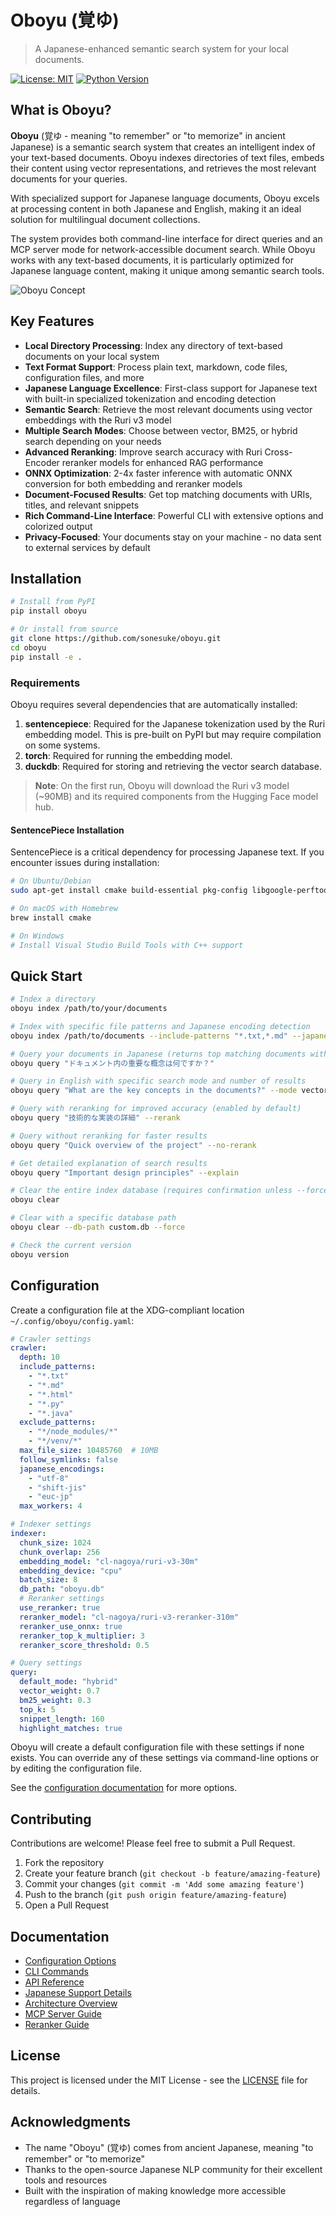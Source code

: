 # Oboyu (覚ゆ)

> A Japanese-enhanced semantic search system for your local documents.

[![License: MIT](https://img.shields.io/badge/License-MIT-yellow.svg)](https://opensource.org/licenses/MIT)
[![Python Version](https://img.shields.io/badge/python-3.8%2B-blue)](https://www.python.org/downloads/)

## What is Oboyu?

**Oboyu** (覚ゆ - meaning "to remember" or "to memorize" in ancient Japanese) is a semantic search system that creates an intelligent index of your text-based documents. Oboyu indexes directories of text files, embeds their content using vector representations, and retrieves the most relevant documents for your queries.

With specialized support for Japanese language documents, Oboyu excels at processing content in both Japanese and English, making it an ideal solution for multilingual document collections.

The system provides both command-line interface for direct queries and an MCP server mode for network-accessible document search. While Oboyu works with any text-based documents, it is particularly optimized for Japanese language content, making it unique among semantic search tools.

![Oboyu Concept](docs/images/oboyu_concept.png)

## Key Features

- **Local Directory Processing**: Index any directory of text-based documents on your local system
- **Text Format Support**: Process plain text, markdown, code files, configuration files, and more
- **Japanese Language Excellence**: First-class support for Japanese text with built-in specialized tokenization and encoding detection
- **Semantic Search**: Retrieve the most relevant documents using vector embeddings with the Ruri v3 model
- **Multiple Search Modes**: Choose between vector, BM25, or hybrid search depending on your needs
- **Advanced Reranking**: Improve search accuracy with Ruri Cross-Encoder reranker models for enhanced RAG performance
- **ONNX Optimization**: 2-4x faster inference with automatic ONNX conversion for both embedding and reranker models
- **Document-Focused Results**: Get top matching documents with URIs, titles, and relevant snippets
- **Rich Command-Line Interface**: Powerful CLI with extensive options and colorized output
- **Privacy-Focused**: Your documents stay on your machine - no data sent to external services by default

## Installation

```bash
# Install from PyPI
pip install oboyu

# Or install from source
git clone https://github.com/sonesuke/oboyu.git
cd oboyu
pip install -e .
```

### Requirements

Oboyu requires several dependencies that are automatically installed:

1. **sentencepiece**: Required for the Japanese tokenization used by the Ruri embedding model. This is pre-built on PyPI but may require compilation on some systems.
2. **torch**: Required for running the embedding model.
3. **duckdb**: Required for storing and retrieving the vector search database.

> **Note**: On the first run, Oboyu will download the Ruri v3 model (~90MB) and its required components from the Hugging Face model hub.

#### SentencePiece Installation

SentencePiece is a critical dependency for processing Japanese text. If you encounter issues during installation:

```bash
# On Ubuntu/Debian
sudo apt-get install cmake build-essential pkg-config libgoogle-perftools-dev

# On macOS with Homebrew
brew install cmake

# On Windows
# Install Visual Studio Build Tools with C++ support
```

## Quick Start

```bash
# Index a directory
oboyu index /path/to/your/documents

# Index with specific file patterns and Japanese encoding detection
oboyu index /path/to/documents --include-patterns "*.txt,*.md" --japanese-encodings "utf-8,shift-jis,euc-jp"

# Query your documents in Japanese (returns top matching documents with snippets)
oboyu query "ドキュメント内の重要な概念は何ですか？"

# Query in English with specific search mode and number of results
oboyu query "What are the key concepts in the documents?" --mode vector --top-k 10

# Query with reranking for improved accuracy (enabled by default)
oboyu query "技術的な実装の詳細" --rerank

# Query without reranking for faster results
oboyu query "Quick overview of the project" --no-rerank

# Get detailed explanation of search results
oboyu query "Important design principles" --explain

# Clear the entire index database (requires confirmation unless --force is used)
oboyu clear

# Clear with a specific database path
oboyu clear --db-path custom.db --force

# Check the current version
oboyu version
```

## Configuration

Create a configuration file at the XDG-compliant location `~/.config/oboyu/config.yaml`:

```yaml
# Crawler settings
crawler:
  depth: 10
  include_patterns:
    - "*.txt"
    - "*.md"
    - "*.html"
    - "*.py"
    - "*.java"
  exclude_patterns:
    - "*/node_modules/*"
    - "*/venv/*"
  max_file_size: 10485760  # 10MB
  follow_symlinks: false
  japanese_encodings:
    - "utf-8"
    - "shift-jis"
    - "euc-jp"
  max_workers: 4

# Indexer settings
indexer:
  chunk_size: 1024
  chunk_overlap: 256
  embedding_model: "cl-nagoya/ruri-v3-30m"
  embedding_device: "cpu"
  batch_size: 8
  db_path: "oboyu.db"
  # Reranker settings
  use_reranker: true
  reranker_model: "cl-nagoya/ruri-v3-reranker-310m"
  reranker_use_onnx: true
  reranker_top_k_multiplier: 3
  reranker_score_threshold: 0.5

# Query settings
query:
  default_mode: "hybrid"
  vector_weight: 0.7
  bm25_weight: 0.3
  top_k: 5
  snippet_length: 160
  highlight_matches: true
```

Oboyu will create a default configuration file with these settings if none exists. You can override any of these settings via command-line options or by editing the configuration file.

See the [configuration documentation](docs/configuration.md) for more options.

## Contributing

Contributions are welcome! Please feel free to submit a Pull Request.

1. Fork the repository
2. Create your feature branch (`git checkout -b feature/amazing-feature`)
3. Commit your changes (`git commit -m 'Add some amazing feature'`)
4. Push to the branch (`git push origin feature/amazing-feature`)
5. Open a Pull Request

## Documentation

- [Configuration Options](docs/configuration.md)
- [CLI Commands](docs/cli.md)
- [API Reference](docs/api.md)
- [Japanese Support Details](docs/japanese.md)
- [Architecture Overview](docs/architecture.md)
- [MCP Server Guide](docs/mcp_server.md)
- [Reranker Guide](docs/reranker.md)

## License

This project is licensed under the MIT License - see the [LICENSE](LICENSE) file for details.

## Acknowledgments

- The name "Oboyu" (覚ゆ) comes from ancient Japanese, meaning "to remember" or "to memorize"
- Thanks to the open-source Japanese NLP community for their excellent tools and resources
- Built with the inspiration of making knowledge more accessible regardless of language
